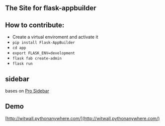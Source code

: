The Site for flask-appbuilder
-----------------------------

## How to contribute:

* Create a virtual enviroment and activate it
* `pip install Flask-AppBuilder`
* `cd app`
* `export FLASK_ENV=development`
* `flask fab create-admin`
* `flask run`

## sidebar

bases on [Pro Sidebar](https://azouaoui-med.github.io/pro-sidebar-template/)

## Demo

[http://witwall.pythonanywhere.com/](http://witwall.pythonanywhere.com/)
